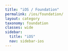 ```yaml
---
title: "iOS / Foundation"
permalink: /ios/foundation/
layout: category
taxonomy: foundation
classes: wide
sidebar:
  title: "iOS"
  nav: sidebar-ios
---
```

